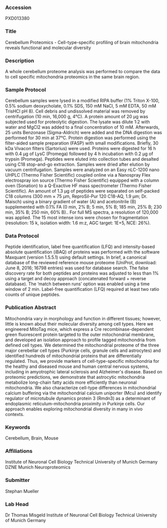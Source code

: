 ### Accession
PXD013380

### Title
Cerebellum Proteomics -  Cell-type-specific profiling of brain mitochondria reveals functional and molecular diversity

### Description
A whole cerebellum proteome analysis was performed to compare the data to cell specific mitochondria proteomics in the same brain region.

### Sample Protocol
Cerebellum samples were lysed in a modified RIPA buffer (1% Triton X-100, 0.5% sodium deoxycholate, 0.1% SDS, 150 mM NaCl, 5 mM EDTA, 50 mM TrisHCl pH 8). Cell debris and undissolved material was removed by centrifugation (10 min, 16,000 g, 4°C). A protein amount of 20 µg was subjected used for proteolytic digestion. The lysate was dilute 1:2 with water and MgCl2 was added to a final concentration of 10 mM. Afterwards, 25 units Benzonase (Sigma-Aldrich) were added and the DNA digestion was performed for 30 min at 37°C. Protein digestion was performed using the filter-aided sample preparation (FASP) with small modifications. Briefly, 30 kDa Vivacon filters (Sartorius) were used. Proteins were digested for 16 h with 0.4 µg of LysC (Promega) followed by 4 h incubation with 0.2 µg of trypsin (Promega). Peptides were eluted into collection tubes and desalted using C18 stop-and-go extraction. Samples were dried after elution by vacuum centrifugation. Samples were analyzed on an Easy nLC-1200 nano UHPLC (Thermo Fisher Scientific) coupled online via a Nanospray Flex electrospray ion source (Thermo Fisher Scientific) equipped with a column oven (Sonation) to a Q-Exactive HF mass spectrometer (Thermo Fisher Scientific). An amount of 1.3 µg of peptides were separated on self-packed C18 columns (300 mm × 75 µm, ReproSil-Pur 120 C18-AQ, 1.9 µm; Dr. Maisch) using a binary gradient of water (A) and acetonitrile (B) supplemented with 0.1% FA (0 min, 2% B; 5 min, 5% B; 185 min, 25% B; 230 min, 35% B; 250 min, 60% B).. For full MS spectra, a resolution of 120,000 was applied. The 15 most intense ions were chosen for fragmentation (resolution: 15 k, isolation width: 1.6 m:z, AGC target: 1E+5, NCE: 26%).

### Data Protocol
Peptide identification, label free quantification (LFQ) and intensity-based absolute quantification (iBAQ) of proteins was performed with the software Maxquant (version 1.5.5.1) using default settings. In brief, a canonical database of the reviewed reference mouse proteome (UniProt, download: June 8, 2016; 16798 entries) was used for database search. The false discovery rate for both peptides and proteins was adjusted to less than 1% using a target and decoy approach (concatenated forward + reverse database). The ‘match between runs’ option was enabled using a time window of 2 min. Label-free quantification (LFQ) required at least two ratio counts of unique peptides.

### Publication Abstract
Mitochondria vary in morphology and function in different tissues; however, little is known about their molecular diversity among cell types. Here we engineered MitoTag mice, which express a Cre recombinase-dependent green fluorescent protein targeted to the outer mitochondrial membrane, and developed an isolation approach to profile tagged mitochondria from defined cell types. We determined the mitochondrial proteome of the three major cerebellar cell types (Purkinje cells, granule cells and astrocytes) and identified hundreds of mitochondrial proteins that are differentially regulated. Thus, we provide markers of cell-type-specific mitochondria for the healthy and diseased mouse and human central nervous systems, including in amyotrophic lateral sclerosis and Alzheimer's disease. Based on proteomic predictions, we demonstrate that astrocytic mitochondria metabolize long-chain fatty acids more efficiently than neuronal mitochondria. We also characterize cell-type differences in mitochondrial calcium buffering via the mitochondrial calcium uniporter (Mcu) and identify regulator of microtubule dynamics protein 3 (Rmdn3) as a determinant of endoplasmic reticulum-mitochondria proximity in Purkinje cells. Our approach enables exploring mitochondrial diversity in many in vivo contexts.

### Keywords
Cerebellum, Brain, Mouse

### Affiliations
Institute of Neuronal Cell Biology Technical University of Munich Germany
DZNE Munich Neuroproteomics

### Submitter
Stephan Mueller

### Lab Head
Dr Thomas Misgeld
Institute of Neuronal Cell Biology Technical University of Munich Germany


